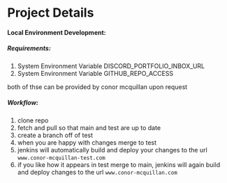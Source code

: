 # Project Details

#### Local Environment Development: 

##### Requirements:
1. System Environment Variable DISCORD_PORTFOLIO_INBOX_URL
2. System Environment Variable GITHUB_REPO_ACCESS

both of thse can be provided by conor mcquillan upon request

##### Workflow:
1. clone repo
2. fetch and pull so that main and test are up to date
3. create a branch off of test 
4. when you are happy with changes merge to test
5. jenkins will automatically build and deploy your changes to the url
`www.conor-mcquillan-test.com`
6. if you like how it appears in test merge to main, jenkins will again build and deploy changes to the url
`www.conor-mcquillan.com`
